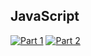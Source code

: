 ## JavaScript
[![Part 1](https://img.shields.io/badge/Part%201-0.644ms-informational)](https://adventofcode.com/2022/)
[![Part 2](https://img.shields.io/badge/Part%202-0.616ms-informational)](https://adventofcode.com/2022/)